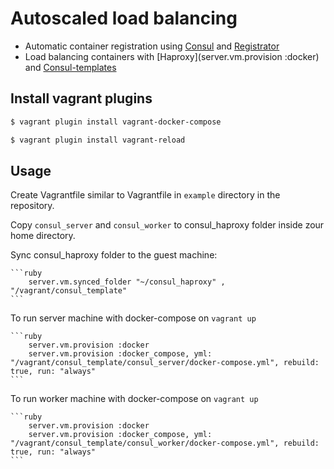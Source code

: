 # Autoscaled load balancing

* Automatic container registration using [Consul](https://hub.docker.com/r/progrium/consul/) and [Registrator](https://hub.docker.com/r/gliderlabs/registrator/)
* Load balancing containers with [Haproxy](server.vm.provision :docker) and [Consul-templates](https://github.com/hashicorp/consul-template)

## Install vagrant plugins

```bash
$ vagrant plugin install vagrant-docker-compose

$ vagrant plugin install vagrant-reload
```

## Usage

Create Vagrantfile similar to Vagrantfile in `example` directory in the repository.

Copy `consul_server` and `consul_worker` to consul_haproxy folder inside zour home directory.

Sync consul_haproxy folder to the guest machine:

	```ruby
		server.vm.synced_folder "~/consul_haproxy" , "/vagrant/consul_template"
	```
To run server machine with docker-compose on `vagrant up`

	```ruby
		server.vm.provision :docker
      	server.vm.provision :docker_compose, yml: "/vagrant/consul_template/consul_server/docker-compose.yml", rebuild: true, run: "always"
	```

To run worker machine with docker-compose on `vagrant up`

	```ruby
		server.vm.provision :docker
      	server.vm.provision :docker_compose, yml: "/vagrant/consul_template/consul_worker/docker-compose.yml", rebuild: true, run: "always"
	```
